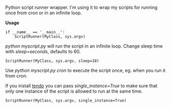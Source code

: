 Python script runner wrapper. I'm using it to wrap my scripts for running once from cron or in an infinite loop.

**Usage**

    if __name__ == '__main__':
        ScriptRunner(MyClass, sys.argv)

*python myscript.py* will run the script in an infinite loop. Change sleep time with *sleep=seconds*, defaults to 60.

    ScriptRunner(MyClass, sys.argv, sleep=10)

Use *python myscript.py cron* to execute the script once, eg. when you run it from cron.

If you install [tendo](http://pypi.python.org/pypi/tendo) you can pass *single_instance=True* to make sure that only one instance of the script is allowed to run at the same time.

    ScriptRunner(MyClass, sys.argv, single_instance=True)
